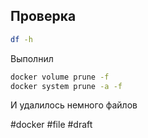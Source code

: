 ## Проверка

```bash
df -h
```

Выполнил
```bash
docker volume prune -f
docker system prune -a -f
```

И удалилось немного файлов

#docker #file
#draft